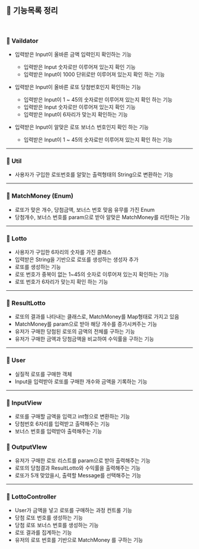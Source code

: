 ## 📌 기능목록 정리

</br>

### 📌 Vaildator 
- 입력받은 Input이 올바른 금액 입력인지 확인하는 기능
  - 입력받은 Input 숫자로만 이루어져 있는지 확인 기능
  - 입력받은 Input이 1000 단위로만 이루어져 있는지 확인 하는 기능

- 입력받은 Input이 올바른 로또 당첨번호인지 확인하는 기능
  - 입력받은 Input이 1 ~ 45의 숫자로만 이루어져 있는지 확인 하는 기능
  - 입력받은 Input 숫자로만 이루어져 있는지 확인 기능
  - 입력받은 Input이 6자리가 맞는지 확인하는 기능
  
- 입력받은 Input이 알맞은 로또 보너스 번호인지 확인 하는 기능
  - 입력받은 Input이 1 ~ 45의 숫자로만 이루어져 있는지 확인 하는 기능
  
---

### 📌 Util
- 사용자가 구입한 로또번호를 알맞는 출력형태의 String으로 변환하는 기능

---

### 📌 MatchMoney (Enum)
- 로또가 맞은 개수, 당첨금액, 보너스 번호 맞음 유무를 가진 Enum
- 당첨개수, 보너스 번호를 param으로 받아 알맞은 MatchMoney를 리턴하는 기능

---

### 📌 Lotto
- 사용자가 구입한 6자리의 숫자를 가진 클래스 
- 입력받은 String을 기반으로 로또를 생성하는 생성자 추가
- 로또를 생성하는 기능
- 로또 번호가 중복이 없는 1~45의 숫자로 이루어져 있는지 확인하는 기능
- 로또 번호가 6자리가 맞는지 확인 하는 기능

---

### 📌 ResultLotto
- 로또의 결과를 나타내는 클래스로, MatchMoney를 Map형태로 가지고 있음
- MatchMoney를 param으로 받아 해당 개수를 증가시켜주는 기능
- 유저가 구매한 당첨된 로또의 금액의 전체를 구하는 기능
- 유저가 구매한 금액과 당첨금액을 비교하여 수익률을 구하는 기능

--- 

### 📌 User
- 실질적 로또를 구매한 객체
- Input을 입력받아 로또를 구매한 개수와 금액을 기록하는 기능

--- 

### 📌 InputView
- 로또를 구매할 금액을 입력고 int형으로 변환하는 기능
- 당첨번호 6자리를 입력받고 출력해주는 기능
- 보너스 번호를 입력받아 출력해주는 기능

### 📌 OutputVIew
- 유저가 구매한 로또 리스트를 param으로 받아 출력해주는 기능
- 로또의 당첨결과 ResultLotto와 수익률을 출력해주는 기능
- 로또가 5개 맞았을시, 출력할 Message를 선택해주는 기능

---

### 📌 LottoController
- User가 금액을 넣고 로또를 구매하는 과정 컨트롤 기능
- 당첨 로또 번호를 생성하는 기능
- 당첨 로또 보너스 번호를 생성하는 기능
- 로또 결과를 집계하는 기능
- 유저의 로또 번호를 기반으로 MatchMoney 를 구하는 기능
